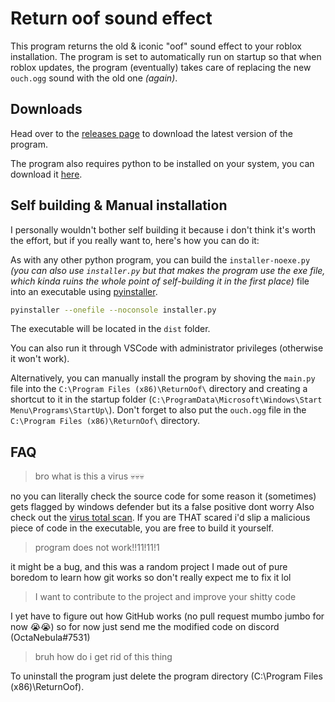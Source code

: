 # Return oof sound effect
This program returns the old & iconic "oof" sound effect to your roblox installation.
The program is set to automatically run on startup so that when roblox updates, the program (eventually) takes care of replacing the new `ouch.ogg` sound with the old one *(again)*.

## Downloads

Head over to the [releases page](https://github.com/OctaNebula/return-oof-sound/releases/tag/release) to download the latest version of the program.

The program also requires python to be installed on your system, you can download it [here](https://www.python.org/downloads/).

## Self building & Manual installation

I personally wouldn't bother self building it because i don't think it's worth the effort, but if you really want to, here's how you can do it:

As with any other python program, you can build the `installer-noexe.py` *(you can also use `installer.py` but that makes the program use the exe file, which kinda ruins the whole point of self-building it in the first place)* file into an executable using [pyinstaller](https://www.pyinstaller.org/).

````bash
pyinstaller --onefile --noconsole installer.py
````

The executable will be located in the `dist` folder.


You can also run it through VSCode with administrator privileges (otherwise it won't work).

Alternatively, you can manually install the program by shoving the `main.py` file into the `C:\Program Files (x86)\ReturnOof\` directory and creating a shortcut to it in the startup folder (`C:\ProgramData\Microsoft\Windows\Start Menu\Programs\StartUp\`). Don't forget to also put the `ouch.ogg` file in the `C:\Program Files (x86)\ReturnOof\` directory.

## FAQ

> bro what is this a virus 💀💀💀

no you can literally check the source code
for some reason it (sometimes) gets flagged by windows defender but its a false positive dont worry
Also check out the [virus total scan](https://www.virustotal.com/gui/file/fd4faaac8b3aa1bef99b6cd9b436535f49ca4f7a089fd06a72f937dd96d1212b?nocache=1).
If you are THAT scared i'd slip a malicious piece of code in the executable, you are free to build it yourself.

> program does not work!!11!11!1

it might be a bug, and this was a random project I made out of pure boredom to learn how git works so don't really expect me to fix it lol
> I want to contribute to the project and improve your shitty code

I yet have to figure out how GitHub works (no pull request mumbo jumbo for now 😭😭) so for now just send me the modified code on discord (OctaNebula#7531)

> bruh how do i get rid of this thing

To uninstall the program just delete the program directory (C:\Program Files (x86)\ReturnOof\).

